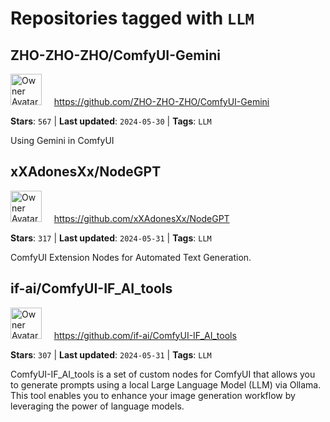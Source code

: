 # Repositories tagged with `LLM`

## ZHO-ZHO-ZHO/ComfyUI-Gemini

<a href='https://github.com/ZHO-ZHO-ZHO/ComfyUI-Gemini'><img src="https://avatars.githubusercontent.com/u/140084057?v=4" alt="Owner Avatar" width="50" height="50"></a> &nbsp; &nbsp; https://github.com/ZHO-ZHO-ZHO/ComfyUI-Gemini

**Stars**: `567` | **Last updated**: `2024-05-30` | **Tags**: `LLM`

Using Gemini in ComfyUI

## xXAdonesXx/NodeGPT

<a href='https://github.com/xXAdonesXx/NodeGPT'><img src="https://avatars.githubusercontent.com/u/66518617?v=4" alt="Owner Avatar" width="50" height="50"></a> &nbsp; &nbsp; https://github.com/xXAdonesXx/NodeGPT

**Stars**: `317` | **Last updated**: `2024-05-31` | **Tags**: `LLM`

ComfyUI Extension Nodes for Automated Text Generation.

## if-ai/ComfyUI-IF_AI_tools

<a href='https://github.com/if-ai/ComfyUI-IF_AI_tools'><img src="https://avatars.githubusercontent.com/u/21185218?v=4" alt="Owner Avatar" width="50" height="50"></a> &nbsp; &nbsp; https://github.com/if-ai/ComfyUI-IF_AI_tools

**Stars**: `307` | **Last updated**: `2024-05-31` | **Tags**: `LLM`

ComfyUI-IF_AI_tools is a set of custom nodes for ComfyUI that allows you to generate prompts using a local Large Language Model (LLM) via Ollama. This tool enables you to enhance your image generation workflow by leveraging the power of language models.

